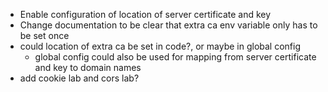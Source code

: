 - Enable configuration of location of server certificate and key
- Change documentation to be clear that extra ca env variable only has to be set once
- could location of extra ca be set in code?, or maybe in global config
  - global config could also be used for mapping from server certificate and key to domain names
- add cookie lab and cors lab?